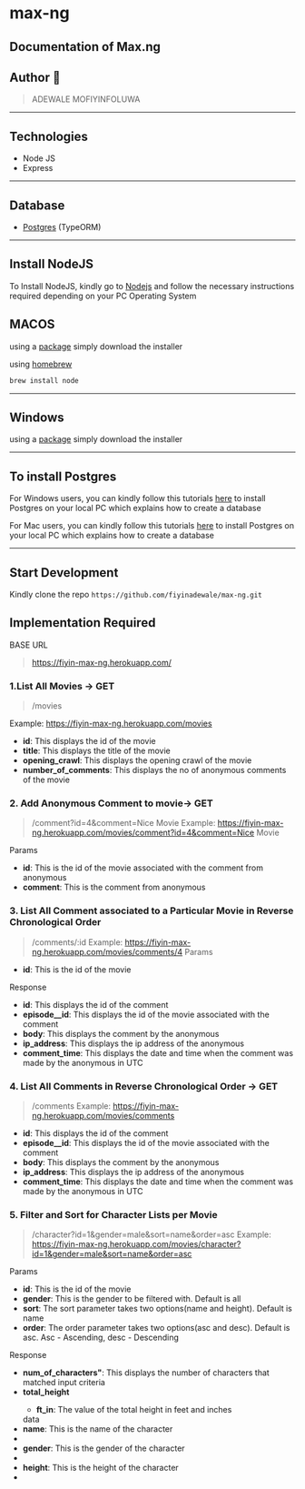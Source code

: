 # max-ng
## Documentation of Max.ng

## Author 🚀

> ADEWALE MOFIYINFOLUWA
---
## Technologies

- Node JS
- Express


---

## Database

- [Postgres](https://www.postgresql.org/) (TypeORM)

---

## Install NodeJS

To Install NodeJS, kindly go to [Nodejs](https://nodejs.com) and follow the necessary instructions required depending on
your PC Operating System

## MACOS

using a [package](https://nodejs.org/en/#download) simply download the installer

using [homebrew](https://github.com/Homebrew/legacy-homebrew)

```markdown
brew install node
```

---

## Windows

using a [package](https://nodejs.org/en/#download) simply download the installer


---

## To install Postgres

For Windows users, you can kindly follow this
tutorials [here](https://learnsql.com/blog/how-to-install-postgresql-on-windows-in-5-minutes/) to install Postgres on
your local PC which explains how to create a database

For Mac users, you can kindly follow this tutorials [here](https://www.robinwieruch.de/postgres-sql-macos-setup)  to
install Postgres on your local PC which explains how to create a database


---

## Start Development

Kindly clone the repo `https://github.com/fiyinadewale/max-ng.git`



## Implementation Required

BASE URL
> https://fiyin-max-ng.herokuapp.com/

### 1.List All Movies -> GET
> /movies

Example: <a href='https://fiyin-max-ng.herokuapp.com/movies'>https://fiyin-max-ng.herokuapp.com/movies</a>
<ul>
  <li><b>id</b>: This displays the id of the movie</li> 
  <li><b>title</b>: This displays the title of the movie</li> 
  <li><b>opening_crawl</b>: This displays the opening crawl of the movie</li> 
  <li><b>number_of_comments</b>: This displays the no of anonymous comments of the movie</li> 
</ul>

### 2. Add Anonymous Comment to movie-> GET
> /comment?id=4&comment=Nice Movie
Example: <a href='https://fiyin-max-ng.herokuapp.com/movies/comment?id=4&comment=Nice Movie'>https://fiyin-max-ng.herokuapp.com/movies/comment?id=4&comment=Nice Movie</a> 

Params
<ul>
  <li><b>id</b>: This is the id of the movie associated with the comment from anonymous</li>
  <li><b>comment</b>: This is the comment from anonymous</li>
</ul>

### 3. List All Comment associated to a Particular Movie in Reverse Chronological Order

> /comments/:id
Example: <a href="https://fiyin-max-ng.herokuapp.com/movies/comments/4">https://fiyin-max-ng.herokuapp.com/movies/comments/4</a>
Params
<ul>
<li><b>id</b>: This is the id of the movie</li>
</ul>
Response
<ul>
  <li><b>id</b>: This displays the id of the comment</li> 
  <li><b>episode__id</b>: This displays the id of the movie associated with the comment</li> 
  <li><b>body</b>: This displays the comment by the anonymous</li> 
  <li><b>ip_address</b>: This displays the ip address of the anonymous</li> 
  <li><b>comment_time</b>: This displays the date and time when the comment was made by the anonymous in UTC</li>
</ul> 

### 4. List All Comments in Reverse Chronological Order -> GET
> /comments
Example: <a href="https://fiyin-max-ng.herokuapp.com/movies/comments">https://fiyin-max-ng.herokuapp.com/movies/comments</a>
<ul>
  <li><b>id</b>: This displays the id of the comment</li> 
  <li><b>episode__id</b>: This displays the id of the movie associated with the comment</li> 
  <li><b>body</b>: This displays the comment by the anonymous</li> 
  <li><b>ip_address</b>: This displays the ip address of the anonymous</li> 
  <li><b>comment_time</b>: This displays the date and time when the comment was made by the anonymous in UTC</li>
</ul>


### 5. Filter and Sort for Character Lists per Movie

> /character?id=1&gender=male&sort=name&order=asc
Example: <a href="https://fiyin-max-ng.herokuapp.com/movies/character?id=1&gender=male&sort=name&order=asc">https://fiyin-max-ng.herokuapp.com/movies/character?id=1&gender=male&sort=name&order=asc</a>

Params
<ul>
<li><b>id</b>: This is the id of the movie</li>
<li><b>gender</b>: This is the gender to be filtered with. Default is all</li>
<li><b>sort</b>: The sort parameter takes two options(name and height). Default is name</li>
<li><b>order</b>: The order parameter takes two options(asc and desc). Default is asc. Asc - Ascending, desc - Descending</li>
</ul>

Response

<ul>
  <li><b>num_of_characters"</b>: This displays the number of characters that matched input criteria</li>
  <li><b>total_height</b></li>
    <ul>
    <li><b>ft_in</b>: The value of the total height in feet and inches</li>
    </ul>
data
<li><b>name</b>: This is the name of the character<li>
<li><b>gender</b>: This is the gender of the character<li>
<li><b>height</b>: This is the height of the character<li>
</ul>
    

